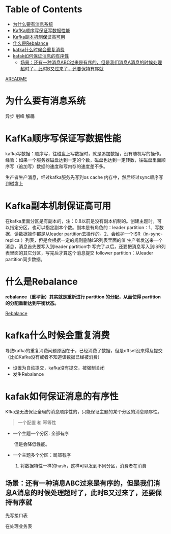 # Table of Contents

* [为什么要有消息系统](#为什么要有消息系统)
* [KafKa顺序写保证写数据性能](#kafka顺序写保证写数据性能)
* [Kafka副本机制保证高可用](#kafka副本机制保证高可用)
* [什么是Rebalance](#什么是rebalance)
* [kafka什么时候会重复消费](#kafka什么时候会重复消费)
* [kafak如何保证消息的有序性](#kafak如何保证消息的有序性)
  * [场景：还有一种消息ABC过来是有序的，但是我们消息A消息的时候处理超时了，此时B又过来了，还要保持有序就](#场景还有一种消息abc过来是有序的但是我们消息a消息的时候处理超时了此时b又过来了还要保持有序就)



[AREADME](../学习/I.分布式/kafka/AREADME.md)


# 为什么要有消息系统



异步 削峰 解耦



# KafKa顺序写保证写数据性能



kafka写数据：顺序写，往磁盘上写数据时，就是追加数据，没有随机写的操作。经验：如果一个服务器磁盘达到一定的个数，磁盘也达到一定转数，往磁盘里面顺序写（追加写）数据的速度和写内存的速度差不多。

生产者生产消息，经过kafka服务先写到os cache 内存中，然后经过sync顺序写到磁盘上


# Kafka副本机制保证高可用

在kafka里面分区是有副本的，注：0.8以前是没有副本机制的。创建主题时，可以指定分区，也可以指定副本个数。副本是有角色的：leader partition：1、写数据、读数据操作都是从leader partition去操作的。2、会维护一个ISR（in-sync- replica ）列表，但是会根据一定的规则删除ISR列表里面的值 生产者发送来一个消息，消息首先要写入到leader partition中 写完了以后，还要把消息写入到ISR列表里面的其它分区，写完后才算这个消息提交 follower partition：从leader partition同步数据。



# 什么是Rebalance



**rebalance（重平衡）其实就是重新进行 partition 的分配，从而使得 partition 的分配重新达到平衡状态。**



[Rebalance](../学习/I.分布式/kafka/Kafak-Rebalance问题处理.md)




# kafka什么时候会重复消费

导致kafka的重复消费问题原因在于，已经消费了数据，但是offset没来得及提交（比如Kafka没有或者不知道该数据已经被消费）



+ 设置为自动提交，kafka没有提交，被强制关闭
+ 发生Rebalance





# kafak如何保证消息的有序性

Kfka是无法保证全局的消息顺序性的，只能保证主题的某个分区的消息顺序性。

> 一个配置  和 幂等性 



+ 一个主题一个分区: 全部有序

  ​	但是会降低性能。

+ 一个主题多个分区：局部有序

  1. 将数据特性一样的hash，这样可以发到不同分区，消费者在消费



## 场景：还有一种消息ABC过来是有序的，但是我们消息A消息的时候处理超时了，此时B又过来了，还要保持有序就

先写接口表

在处理业务表
